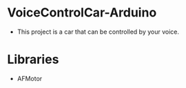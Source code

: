 # VoiceControlCar-Arduino
- This project is a car that can be controlled by your voice.

# Libraries 
- AFMotor